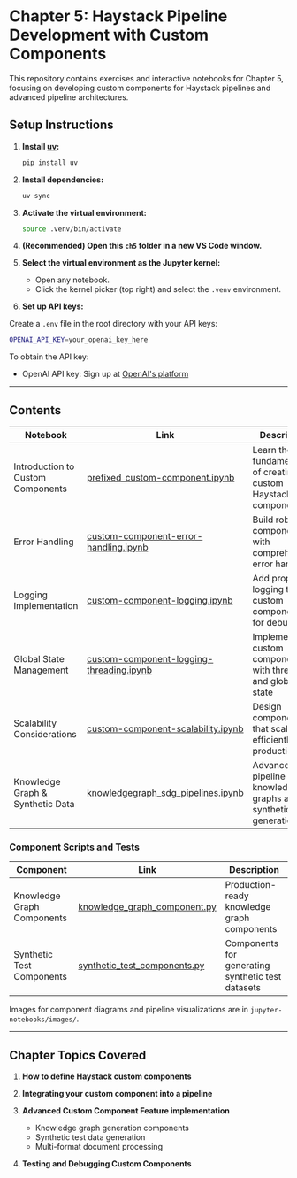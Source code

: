 # Chapter 5: Haystack Pipeline Development with Custom Components

This repository contains exercises and interactive notebooks for Chapter 5, focusing on developing custom components for Haystack pipelines and advanced pipeline architectures.

## Setup Instructions

1. **Install [uv](https://github.com/astral-sh/uv):**
	```sh
	pip install uv
	```
2. **Install dependencies:**
	```sh
	uv sync
	```
3. **Activate the virtual environment:**
	```sh
	source .venv/bin/activate
	```
4. **(Recommended) Open this `ch5` folder in a new VS Code window.**
5. **Select the virtual environment as the Jupyter kernel:**
	- Open any notebook.
	- Click the kernel picker (top right) and select the `.venv` environment.

6. **Set up API keys:**

Create a `.env` file in the root directory with your API keys:
```sh
OPENAI_API_KEY=your_openai_key_here
```

To obtain the API key:
- OpenAI API key: Sign up at [OpenAI's platform](https://platform.openai.com)

---

## Contents

| Notebook | Link | Description |
|---|---|---|
| Introduction to Custom Components | [prefixed_custom-component.ipynb](./jupyter-notebooks/prefixed_custom-component.ipynb) | Learn the fundamentals of creating custom Haystack components |
| Error Handling | [custom-component-error-handling.ipynb](./jupyter-notebooks/custom-component-robustness/custom-component-error-handling.ipynb) | Build robust components with comprehensive error handling |
| Logging Implementation | [custom-component-logging.ipynb](./jupyter-notebooks/custom-component-robustness/custom-component-logging.ipynb) | Add proper logging to custom components for debugging |
| Global State Management | [custom-component-logging-threading.ipynb](./jupyter-notebooks/custom-component-robustness/custom-component-logging-threading.ipynb) | Implement custom components with threading and global state |
| Scalability Considerations | [custom-component-scalability.ipynb](./jupyter-notebooks/custom-component-robustness/custom-component-scalability.ipynb) | Design components that scale efficiently in production |
| Knowledge Graph & Synthetic Data | [knowledgegraph_sdg_pipelines.ipynb](./jupyter-notebooks/knowledgegraph_sdg_pipelines.ipynb) | Advanced pipeline for knowledge graphs and synthetic test generation |

### Component Scripts and Tests

| Component | Link | Description |
|---|---|---|
| Knowledge Graph Components | [knowledge_graph_component.py](./jupyter-notebooks/scripts/knowledge_graph_component.py) | Production-ready knowledge graph components |
| Synthetic Test Components | [synthetic_test_components.py](./jupyter-notebooks/scripts/synthetic_test_components.py) | Components for generating synthetic test datasets |

Images for component diagrams and pipeline visualizations are in `jupyter-notebooks/images/`.



---

## Chapter Topics Covered

1. **How to define Haystack custom components**

2. **Integrating your custom component into a pipeline**

3. **Advanced Custom Component Feature implementation**
   - Knowledge graph generation components
   - Synthetic test data generation
   - Multi-format document processing

4. **Testing and Debugging Custom Components**
